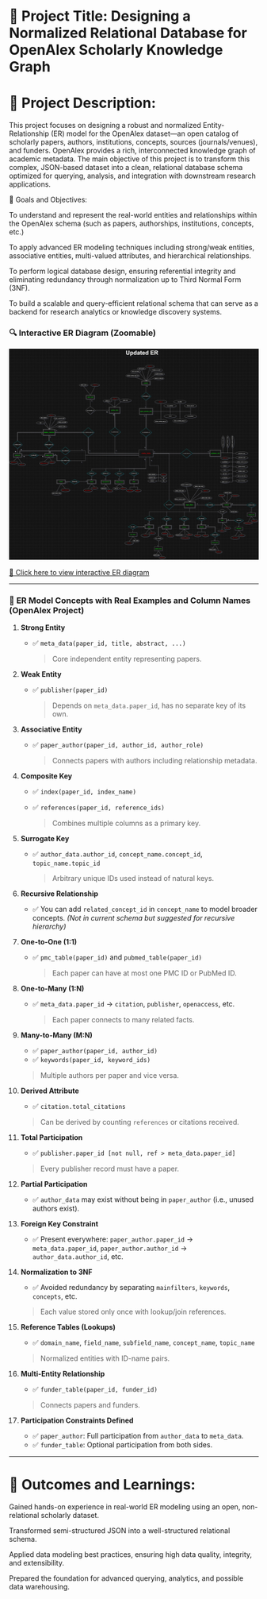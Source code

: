 # 📘 Project Title: Designing a Normalized Relational Database for OpenAlex Scholarly Knowledge Graph

# 📄 Project Description:

This project focuses on designing a robust and normalized Entity-Relationship (ER) model for the OpenAlex dataset—an open catalog of scholarly papers, authors, institutions, concepts, sources (journals/venues), and funders. OpenAlex provides a rich, interconnected knowledge graph of academic metadata. The main objective of this project is to transform this complex, JSON-based dataset into a clean, relational database schema optimized for querying, analysis, and integration with downstream research applications.

📌 Goals and Objectives:

To understand and represent the real-world entities and relationships within the OpenAlex schema (such as papers, authorships, institutions, concepts, etc.)

To apply advanced ER modeling techniques including strong/weak entities, associative entities, multi-valued attributes, and hierarchical relationships.

To perform logical database design, ensuring referential integrity and eliminating redundancy through normalization up to Third Normal Form (3NF).

To build a scalable and query-efficient relational schema that can serve as a backend for research analytics or knowledge discovery systems.


### 🔍 Interactive ER Diagram (Zoomable)

![ER Diagram Preview](https://github.com/Gowtham-AI25/Finance_research_papers_database/blob/main/Finance_research_paper_image.jpg)

[📄 Click here to view interactive ER diagram](https://gowtham-ai25.github.io/Finance_research_papers_database/Finance_research_paper_11.drawio.html)



---

### 🔑 **ER Model Concepts with Real Examples and Column Names (OpenAlex Project)**

1. **Strong Entity**

   * ✅ `meta_data(paper_id, title, abstract, ...)`

     > Core independent entity representing papers.

2. **Weak Entity**

   * ✅ `publisher(paper_id)`

     > Depends on `meta_data.paper_id`, has no separate key of its own.

3. **Associative Entity**

   * ✅ `paper_author(paper_id, author_id, author_role)`

     > Connects papers with authors including relationship metadata.

4. **Composite Key**

   * ✅ `index(paper_id, index_name)`
   * ✅ `references(paper_id, reference_ids)`

     > Combines multiple columns as a primary key.

5. **Surrogate Key**

   * ✅ `author_data.author_id`, `concept_name.concept_id`, `topic_name.topic_id`

     > Arbitrary unique IDs used instead of natural keys.

6. **Recursive Relationship**

   * ✅ You can add `related_concept_id` in `concept_name` to model broader concepts.
     *(Not in current schema but suggested for recursive hierarchy)*


7. **One-to-One (1:1)**

   * ✅ `pmc_table(paper_id)` and `pubmed_table(paper_id)`

     > Each paper can have at most one PMC ID or PubMed ID.

8. **One-to-Many (1\:N)**

   * ✅ `meta_data.paper_id` → `citation`, `publisher`, `openaccess`, etc.

     > Each paper connects to many related facts.

9. **Many-to-Many (M\:N)**

    * ✅ `paper_author(paper_id, author_id)`
    * ✅ `keywords(paper_id, keyword_ids)`

    > Multiple authors per paper and vice versa.

10. **Derived Attribute**

    * ✅ `citation.total_citations`

    > Can be derived by counting `references` or citations received.

11. **Total Participation**

    * ✅ `publisher.paper_id [not null, ref > meta_data.paper_id]`

    > Every publisher record must have a paper.

12. **Partial Participation**

    * ✅ `author_data` may exist without being in `paper_author` (i.e., unused authors exist).

13. **Foreign Key Constraint**

    * ✅ Present everywhere:
      `paper_author.paper_id` → `meta_data.paper_id`,
      `paper_author.author_id` → `author_data.author_id`, etc.

14. **Normalization to 3NF**

    * ✅ Avoided redundancy by separating `mainfilters`, `keywords`, `concepts`, etc.

    > Each value stored only once with lookup/join references.

15. **Reference Tables (Lookups)**

    * ✅ `domain_name`, `field_name`, `subfield_name`, `concept_name`, `topic_name`

    > Normalized entities with ID-name pairs.

16. **Multi-Entity Relationship**

    * ✅ `funder_table(paper_id, funder_id)`

    > Connects papers and funders.

17. **Participation Constraints Defined**

    * ✅ `paper_author`: Full participation from `author_data` to `meta_data`.
    * ✅ `funder_table`: Optional participation from both sides.

---


# 🧠 Outcomes and Learnings:

Gained hands-on experience in real-world ER modeling using an open, non-relational scholarly dataset.

Transformed semi-structured JSON into a well-structured relational schema.

Applied data modeling best practices, ensuring high data quality, integrity, and extensibility.

Prepared the foundation for advanced querying, analytics, and possible data warehousing.

